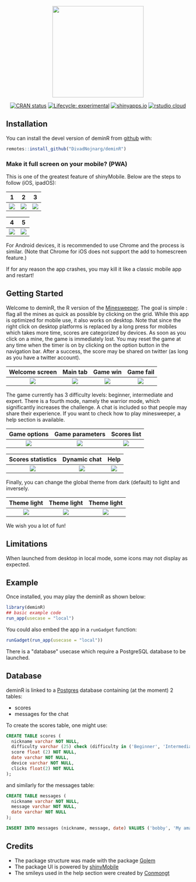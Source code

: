 <div align="center">

<img src="./man/figures/icon_package.png" height="250px" />

[![CRAN status](https://www.r-pkg.org/badges/version/deminR)](https://CRAN.R-project.org/package=deminR)
[![Lifecycle: experimental](https://img.shields.io/badge/lifecycle-experimental-orange.svg)](https://www.tidyverse.org/lifecycle/#experimental)
[![shinyapps.io](https://img.shields.io/badge/shinyapps.io-on-purple.svg)](https://dgranjon.shinyapps.io/deminR)
[![rstudio cloud](https://img.shields.io/badge/rstudiocloud-on-blue.svg)](https://rstudio.cloud/project/1032373)



</div>

## Installation

You can install the devel version of deminR from [github](https://github.com/DivadNojnarg/deminR) with:

``` r
remotes::install_github("DivadNojnarg/deminR")
```

### Make it full screen on your mobile? (PWA)
This is one of the greatest feature of shinyMobile. Below are the steps to follow (iOS, ipadOS):

1                          |  2                        |  3                       
:-------------------------:|:-------------------------:|:-------------------------:
![](man/figures/readme_pwa_1.jpeg)  |  ![](man/figures/readme_pwa_2.jpeg)  |  ![](man/figures/readme_pwa_3.jpeg)  

4                          |  5
:-------------------------:|:-------------------------:
![](man/figures/readme_pwa_4.png)  |  ![](man/figures/readme_pwa_5.png)

For Android devices, it is recommended to use Chrome and the process is similar. 
(Note that Chrome for iOS does not support the add to homescreen feature.)

If for any reason the app crashes, you may kill it like a classic mobile app and restart!

## Getting Started

Welcome to deminR, the R version of the [Minesweeper](https://en.wikipedia.org/wiki/Minesweeper_(video_game)). The goal is simple : flag all the mines as quick as possible by clicking on the grid. While this app is optimized for mobile use, it also works on desktop.
Note that since the right click on desktop platforms is replaced by a long press for mobiles which takes more time, scores are categorized by devices.
As soon as you click on a mine, the game is immediately lost. You may reset the game at any time when the timer is on by clicking on the option button in the navigation bar. After a success, the score may be shared on twitter (as long as you have a twitter account).

Welcome screen             |  Main tab                 | Game win                   |  Game fail
:-------------------------:|:-------------------------:|:-------------------------:|:-------------------------:
![](man/figures/readme_welcome.png)  |  ![](man/figures/readme_grid.png)  |  ![](man/figures/readme_win.png)  |  ![](man/figures/readme_fail.png)

The game currently has 3 difficulty levels: beginner, intermediate and expert. There is a fourth mode, namely the warrior mode, which significantly increases the challenge. A chat is included so that people may share their experience. If you want to check how to play minesweeper, a help section is available.

Game options             |  Game parameters           |  Scores list                
:-------------------------:|:-------------------------:|:-------------------------:
![](man/figures/readme_options.png)  |  ![](man/figures/readme_params.png)  |  ![](man/figures/readme_scores.png)  

Scores statistics            |  Dynamic chat           |  Help               
:-------------------------:|:-------------------------:|:-------------------------:
![](man/figures/readme_scores_stats.png)  |  ![](man/figures/readme_chat.png) |  ![](man/figures/readme_help.png)   



Finally, you can change the global theme from dark (default) to light and inversely.

Theme light               |  Theme light               |  Theme light
:-------------------------:|:-------------------------:|:-------------------------:
![](man/figures/readme_light_1.png)  |  ![](man/figures/readme_light_2.png)  |  ![](man/figures/readme_light_3.png)

We wish you a lot of fun!

## Limitations

When launched from desktop in local mode, some icons may not display as expected.

## Example

Once installed, you may play the deminR as shown below:

``` r
library(deminR)
## basic example code
run_app(usecase = "local")
```

You could also embed the app in a `runGadget` function:
```r
runGadget(run_app(usecase = "local"))
```

There is a "database" usecase which require a PostgreSQL database to be launched.

## Database
deminR is linked to a [Postgres](https://www.postgresql.org) database containing (at the moment) 2 tables:
- scores
- messages for the chat

To create the scores table, one might use:

```sql
CREATE TABLE scores (
  nickname varchar NOT NULL,
  difficulty varchar (25) check (difficulty in ('Beginner', 'Intermediate', 'Advanced')),
  score float (2) NOT NULL,
  date varchar NOT NULL,
  device varchar NOT NULL,
  clicks float(2) NOT NULL
);
```

and similarly for the messages table:

```sql
CREATE TABLE messages (
  nickname varchar NOT NULL,
  message varchar NOT NULL,
  date varchar NOT NULL
);

INSERT INTO messages (nickname, message, date) VALUES ('bobby', 'My amazing message', '2020-03-04');
```


## Credits
* The package structure was made with the package [Golem](https://github.com/ThinkR-open/golem) 
* The package UI is powered by [shinyMobile](https://github.com/RinteRface/shinyMobile)
* The smileys used in the help section were created by [Conmongt](https://pixabay.com/fr/users/conmongt-1226108/)

